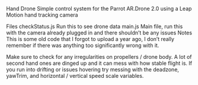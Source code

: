 Hand Drone
Simple control system for the Parrot AR.Drone 2.0 using a Leap Motion hand tracking camera

Files
checkStatus.js
Run this to see drone data
main.js
Main file, run this with the camera already plugged in and there shouldn’t be any issues
Notes
This is some old code that I forgot to upload a year ago, I don’t really remember if there was anything too significantly wrong with it.

Make sure to check for any irregularities on propellers / drone body. A lot of second hand ones are dinged up and it can mess with how stable flight is. If you run into drifting or issues hovering try messing with the deadzone, yawTrim, and horizontal / vertical speed scale variables.

